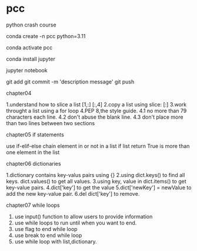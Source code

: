 # pcc
python crash course

conda create -n pcc python=3.11

conda activate pcc

conda install jupyter 

jupyter notebook

git add <file>
git commit -m 'description message'
git push

chapter04

1.understand how to slice a list [1,:] [:,4]
2.copy a list using slice: [:]
3.work throught a list using a for loop
4.PEP 8,the style guide. 
    4.1 no more than 79 characters each line.
    4.2 don't abuse the blank line.
    4.3 don't place more than two lines between two sections

chapter05 if statements

use if-elif-else chain 
element in or not in a list
if list 
    return True is more than one element in the list
    
chapter06 dictionaries

1.dictionary contains key-valus pairs using {}
2.using dict.keys() to find all keys. dict.values() to get all values.
3.using  key, value in dict.items() to get key-value pairs.
4.dict['key'] to get the value
5.dict['newKey'] = newValue to add the new key-value pair.
6.del dict['key'] to remove.

chapter07 while loops
1. use input() function to allow users to provide information
2. use while loops to run until when you want to end.
3. use flag to end while loop
4. use break to end while loop
5. use while loop with list,dictionary.





